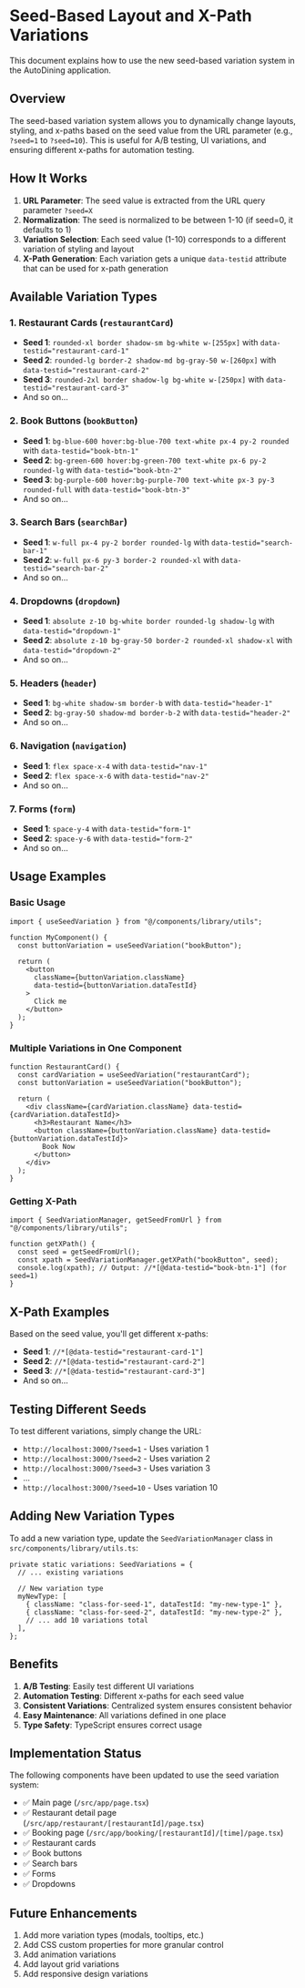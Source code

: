 # Seed-Based Layout and X-Path Variations

This document explains how to use the new seed-based variation system in the AutoDining application.

## Overview

The seed-based variation system allows you to dynamically change layouts, styling, and x-paths based on the seed value from the URL parameter (e.g., `?seed=1` to `?seed=10`). This is useful for A/B testing, UI variations, and ensuring different x-paths for automation testing.

## How It Works

1. **URL Parameter**: The seed value is extracted from the URL query parameter `?seed=X`
2. **Normalization**: The seed is normalized to be between 1-10 (if seed=0, it defaults to 1)
3. **Variation Selection**: Each seed value (1-10) corresponds to a different variation of styling and layout
4. **X-Path Generation**: Each variation gets a unique `data-testid` attribute that can be used for x-path generation

## Available Variation Types

### 1. Restaurant Cards (`restaurantCard`)
- **Seed 1**: `rounded-xl border shadow-sm bg-white w-[255px]` with `data-testid="restaurant-card-1"`
- **Seed 2**: `rounded-lg border-2 shadow-md bg-gray-50 w-[260px]` with `data-testid="restaurant-card-2"`
- **Seed 3**: `rounded-2xl border shadow-lg bg-white w-[250px]` with `data-testid="restaurant-card-3"`
- And so on...

### 2. Book Buttons (`bookButton`)
- **Seed 1**: `bg-blue-600 hover:bg-blue-700 text-white px-4 py-2 rounded` with `data-testid="book-btn-1"`
- **Seed 2**: `bg-green-600 hover:bg-green-700 text-white px-6 py-2 rounded-lg` with `data-testid="book-btn-2"`
- **Seed 3**: `bg-purple-600 hover:bg-purple-700 text-white px-3 py-3 rounded-full` with `data-testid="book-btn-3"`
- And so on...

### 3. Search Bars (`searchBar`)
- **Seed 1**: `w-full px-4 py-2 border rounded-lg` with `data-testid="search-bar-1"`
- **Seed 2**: `w-full px-6 py-3 border-2 rounded-xl` with `data-testid="search-bar-2"`
- And so on...

### 4. Dropdowns (`dropdown`)
- **Seed 1**: `absolute z-10 bg-white border rounded-lg shadow-lg` with `data-testid="dropdown-1"`
- **Seed 2**: `absolute z-10 bg-gray-50 border-2 rounded-xl shadow-xl` with `data-testid="dropdown-2"`
- And so on...

### 5. Headers (`header`)
- **Seed 1**: `bg-white shadow-sm border-b` with `data-testid="header-1"`
- **Seed 2**: `bg-gray-50 shadow-md border-b-2` with `data-testid="header-2"`
- And so on...

### 6. Navigation (`navigation`)
- **Seed 1**: `flex space-x-4` with `data-testid="nav-1"`
- **Seed 2**: `flex space-x-6` with `data-testid="nav-2"`
- And so on...

### 7. Forms (`form`)
- **Seed 1**: `space-y-4` with `data-testid="form-1"`
- **Seed 2**: `space-y-6` with `data-testid="form-2"`
- And so on...

## Usage Examples

### Basic Usage

```tsx
import { useSeedVariation } from "@/components/library/utils";

function MyComponent() {
  const buttonVariation = useSeedVariation("bookButton");
  
  return (
    <button 
      className={buttonVariation.className}
      data-testid={buttonVariation.dataTestId}
    >
      Click me
    </button>
  );
}
```

### Multiple Variations in One Component

```tsx
function RestaurantCard() {
  const cardVariation = useSeedVariation("restaurantCard");
  const buttonVariation = useSeedVariation("bookButton");
  
  return (
    <div className={cardVariation.className} data-testid={cardVariation.dataTestId}>
      <h3>Restaurant Name</h3>
      <button className={buttonVariation.className} data-testid={buttonVariation.dataTestId}>
        Book Now
      </button>
    </div>
  );
}
```

### Getting X-Path

```tsx
import { SeedVariationManager, getSeedFromUrl } from "@/components/library/utils";

function getXPath() {
  const seed = getSeedFromUrl();
  const xpath = SeedVariationManager.getXPath("bookButton", seed);
  console.log(xpath); // Output: //*[@data-testid="book-btn-1"] (for seed=1)
}
```

## X-Path Examples

Based on the seed value, you'll get different x-paths:

- **Seed 1**: `//*[@data-testid="restaurant-card-1"]`
- **Seed 2**: `//*[@data-testid="restaurant-card-2"]`
- **Seed 3**: `//*[@data-testid="restaurant-card-3"]`
- And so on...

## Testing Different Seeds

To test different variations, simply change the URL:

- `http://localhost:3000/?seed=1` - Uses variation 1
- `http://localhost:3000/?seed=2` - Uses variation 2
- `http://localhost:3000/?seed=3` - Uses variation 3
- ...
- `http://localhost:3000/?seed=10` - Uses variation 10

## Adding New Variation Types

To add a new variation type, update the `SeedVariationManager` class in `src/components/library/utils.ts`:

```tsx
private static variations: SeedVariations = {
  // ... existing variations
  
  // New variation type
  myNewType: [
    { className: "class-for-seed-1", dataTestId: "my-new-type-1" },
    { className: "class-for-seed-2", dataTestId: "my-new-type-2" },
    // ... add 10 variations total
  ],
};
```

## Benefits

1. **A/B Testing**: Easily test different UI variations
2. **Automation Testing**: Different x-paths for each seed value
3. **Consistent Variations**: Centralized system ensures consistent behavior
4. **Easy Maintenance**: All variations defined in one place
5. **Type Safety**: TypeScript ensures correct usage

## Implementation Status

The following components have been updated to use the seed variation system:

- ✅ Main page (`/src/app/page.tsx`)
- ✅ Restaurant detail page (`/src/app/restaurant/[restaurantId]/page.tsx`)
- ✅ Booking page (`/src/app/booking/[restaurantId]/[time]/page.tsx`)
- ✅ Restaurant cards
- ✅ Book buttons
- ✅ Search bars
- ✅ Forms
- ✅ Dropdowns

## Future Enhancements

1. Add more variation types (modals, tooltips, etc.)
2. Add CSS custom properties for more granular control
3. Add animation variations
4. Add layout grid variations
5. Add responsive design variations 
